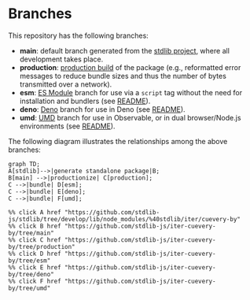 <!--

@license Apache-2.0

Copyright (c) 2022 The Stdlib Authors.

Licensed under the Apache License, Version 2.0 (the "License");
you may not use this file except in compliance with the License.
You may obtain a copy of the License at

    http://www.apache.org/licenses/LICENSE-2.0

Unless required by applicable law or agreed to in writing, software
distributed under the License is distributed on an "AS IS" BASIS,
WITHOUT WARRANTIES OR CONDITIONS OF ANY KIND, either express or implied.
See the License for the specific language governing permissions and
limitations under the License.

-->

# Branches

This repository has the following branches:

-   **main**: default branch generated from the [stdlib project][stdlib-url], where all development takes place.
-   **production**: [production build][production-url] of the package (e.g., reformatted error messages to reduce bundle sizes and thus the number of bytes transmitted over a network).
-   **esm**: [ES Module][esm-url] branch for use via a `script` tag without the need for installation and bundlers (see [README][esm-readme]).
-   **deno**: [Deno][deno-url] branch for use in Deno (see [README][deno-readme]).
-   **umd**: [UMD][umd-url] branch for use in Observable, or in dual browser/Node.js environments (see [README][umd-readme]).

The following diagram illustrates the relationships among the above branches:

```mermaid
graph TD;
A[stdlib]-->|generate standalone package|B;
B[main] -->|productionize| C[production];
C -->|bundle| D[esm];
C -->|bundle| E[deno];
C -->|bundle| F[umd];

%% click A href "https://github.com/stdlib-js/stdlib/tree/develop/lib/node_modules/%40stdlib/iter/cuevery-by"
%% click B href "https://github.com/stdlib-js/iter-cuevery-by/tree/main"
%% click C href "https://github.com/stdlib-js/iter-cuevery-by/tree/production"
%% click D href "https://github.com/stdlib-js/iter-cuevery-by/tree/esm"
%% click E href "https://github.com/stdlib-js/iter-cuevery-by/tree/deno"
%% click F href "https://github.com/stdlib-js/iter-cuevery-by/tree/umd"
```

[stdlib-url]: https://github.com/stdlib-js/stdlib/tree/develop/lib/node_modules/%40stdlib/iter/cuevery-by
[production-url]: https://github.com/stdlib-js/iter-cuevery-by/tree/production
[deno-url]: https://github.com/stdlib-js/iter-cuevery-by/tree/deno
[deno-readme]: https://github.com/stdlib-js/iter-cuevery-by/blob/deno/README.md
[umd-url]: https://github.com/stdlib-js/iter-cuevery-by/tree/umd
[umd-readme]: https://github.com/stdlib-js/iter-cuevery-by/blob/umd/README.md
[esm-url]: https://github.com/stdlib-js/iter-cuevery-by/tree/esm
[esm-readme]: https://github.com/stdlib-js/iter-cuevery-by/blob/esm/README.md